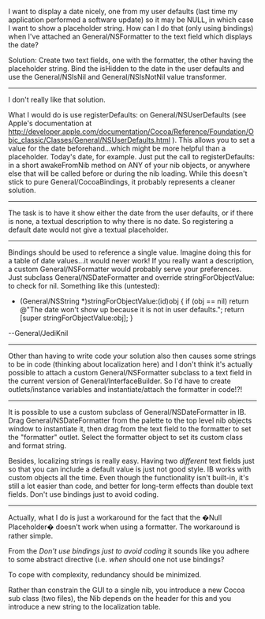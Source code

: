 I want to display a date nicely, one from my user defaults (last time my application performed a software update) so it may be NULL, in which case I want to show a placeholder string. How can I do that (only using bindings) when I've attached an General/NSFormatter to the text field which displays the date?

Solution: Create two text fields, one with the formatter, the other having the placeholder string. Bind the isHidden to the date in the user defaults and use the General/NSIsNil and General/NSIsNotNil value transformer.

----

I don't really like that solution.

What I would do is use registerDefaults: on General/NSUserDefaults (see Apple's documentation at http://developer.apple.com/documentation/Cocoa/Reference/Foundation/Objc_classic/Classes/General/NSUserDefaults.html ). This allows you to set a value for the date beforehand...which might be more helpful than a placeholder. Today's date, for example. Just put the call to registerDefaults: in a short awakeFromNib method on ANY of your nib objects, or anywhere else that will be called before or during the nib loading. While this doesn't stick to pure General/CocoaBindings, it probably represents a cleaner solution.

----

The task is to have it show either the date from the user defaults, or if there is none, a textual description to why there is no date. So registering a default date would not give a textual placeholder.

----

Bindings should be used to reference a single value. Imagine doing this for a table of date values...it would never work! If you really want a description, a custom General/NSFormatter would probably serve your preferences. Just subclass General/NSDateFormatter and override stringForObjectValue: to check for nil. Something like this (untested):
    
- (General/NSString *)stringForObjectValue:(id)obj
{
    if (obj == nil) return @"The date won't show up because it is not in user defaults.";
    return [super stringForObjectValue:obj];
}

--General/JediKnil

----

Other than having to write code your solution also then causes some strings to be in code (thinking about localization here) and I don't think it's actually possible to attach a custom General/NSFormatter subclass to a text field in the current version of General/InterfaceBuilder. So I'd have to create outlets/instance variables and instantiate/attach the formatter in code!?!

----

It is possible to use a custom subclass of General/NSDateFormatter in IB.  Drag General/NSDateFormatter from the palette to the top level nib objects window to instantiate it, then drag from the text field to the formatter to set the "formatter" outlet.  Select the formatter object to set its custom class and format string.

Besides, localizing strings is really easy. Having two *different* text fields just so that you can include a default value is just not good style. IB works with custom objects all the time. Even though the functionality isn't built-in, it's still a lot easier than code, and better for long-term effects than double text fields. Don't use bindings just to avoid coding.

----

Actually, what I do is just a workaround for the fact that the �Null Placeholder� doesn't work when using a formatter. The workaround is rather simple.

From the *Don't use bindings just to avoid coding* it sounds like you adhere to some abstract directive (i.e. *when* should one not use bindings? 

To cope with complexity, redundancy should be minimized.

Rather than constrain the GUI to a single nib, you introduce a new Cocoa sub class (two files), the Nib depends on the header for this and you introduce a new string to the localization table.